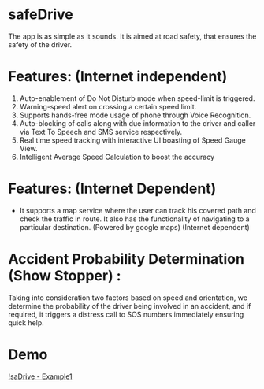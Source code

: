 # safeDrive
The app is as simple as it sounds. It is aimed at road safety, that ensures the safety of the driver.
# Features: (Internet independent)
1) Auto-enablement of Do Not Disturb mode when speed-limit is triggered.
2) Warning-speed alert on crossing a certain speed limit.
3) Supports hands-free mode usage of phone through Voice Recognition.
4) Auto-blocking of calls along with due information to the driver and caller via Text To Speech and                            SMS service respectively.
5) Real time speed tracking with interactive UI boasting of Speed Gauge View.
6) Intelligent Average Speed Calculation to boost the accuracy
# Features: (Internet Dependent)
* It supports a map service where the user can track his covered path and check the traffic in route. It also has the functionality of navigating to a particular destination. (Powered by google maps)
(Internet dependent)
# Accident Probability Determination (Show Stopper) : 
Taking into consideration two factors based on speed and orientation, we determine the probability of the driver being involved in an accident, and if required, it triggers a distress call to SOS numbers immediately ensuring quick help.
# Demo
[!saDrive - Example1](https://github.com/ag7775/safeDrive/blob/master/safe_drive_demo.mp4)
